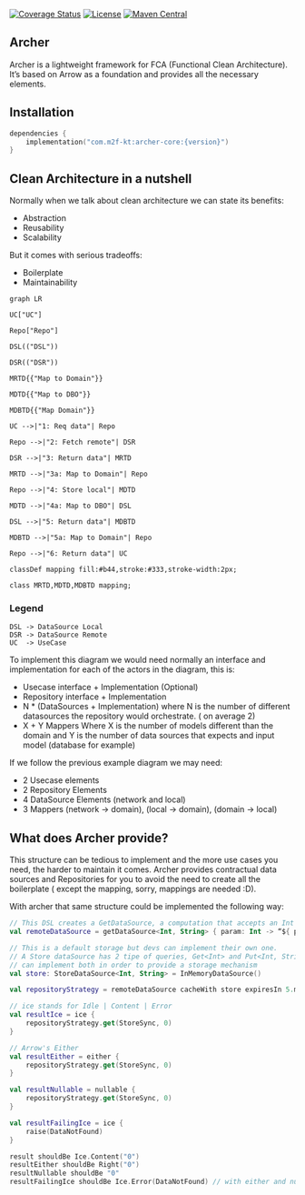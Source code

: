 [![Coverage Status](https://coveralls.io/repos/github/m2f-kt/Archer/badge.svg?branch=main)](https://coveralls.io/github/m2f-kt/Archer?branch=main)
[![License](https://img.shields.io/badge/License-Apache_2.0-blue.svg)](https://opensource.org/licenses/Apache-2.0)
[![Maven Central](https://img.shields.io/maven-central/v/com.m2f-kt/archer-core?color=4caf50&label=latest%20release)](https://central.sonatype.com/artifact/com.m2f-kt/archer-core)

## Archer

Archer is a lightweight framework for FCA (Functional Clean Architecture). It’s based on Arrow as a foundation and
provides all the necessary elements.

## Installation

```kotlin
dependencies {
    implementation("com.m2f-kt:archer-core:{version}")
}
```

## Clean Architecture in a nutshell

Normally when we talk about clean architecture we can state its benefits:

- Abstraction
- Reusability
- Scalability

But it comes with serious tradeoffs:

- Boilerplate
- Maintainability

```mermaid
graph LR

UC["UC"]

Repo["Repo"]

DSL(("DSL"))

DSR(("DSR"))

MRTD{{"Map to Domain"}}

MDTD{{"Map to DBO"}}

MDBTD{{"Map Domain"}}

UC -->|"1: Req data"| Repo

Repo -->|"2: Fetch remote"| DSR

DSR -->|"3: Return data"| MRTD

MRTD -->|"3a: Map to Domain"| Repo

Repo -->|"4: Store local"| MDTD

MDTD -->|"4a: Map to DBO"| DSL

DSL -->|"5: Return data"| MDBTD

MDBTD -->|"5a: Map to Domain"| Repo

Repo -->|"6: Return data"| UC

classDef mapping fill:#b44,stroke:#333,stroke-width:2px;

class MRTD,MDTD,MDBTD mapping;
```

### Legend

```
DSL -> DataSource Local
DSR -> DataSource Remote
UC  -> UseCase
```

To implement this diagram we would need normally an interface and implementation for each of the actors in the
diagram, this is:

- Usecase interface + Implementation (Optional)
- Repository interface + Implementation
- N * (DataSources + Implementation) where N is the number of different datasources the repository would orchestrate. (
  on average 2)
- X + Y Mappers Where X is the number of models different than the domain and Y is the number of data sources that
  expects and input model (database for example)

If we follow the previous example diagram we may need:

- 2 Usecase elements
- 2 Repository Elements
- 4 DataSource Elements (network and local)
- 3 Mappers (network -> domain), (local -> domain), (domain -> local)

## What does Archer provide?

This structure can be tedious to implement and the more use cases you need, the harder to maintain it comes.
Archer provides contractual data sources and Repositories for you to avoid the need to create all the boilerplate (
except the mapping, sorry, mappings are needed :D).

With archer that same structure could be implemented the following way:

```kotlin
// This DSL creates a GetDataSource, a computation that accepts an Int and returns a String
val remoteDataSource = getDataSource<Int, String> { param: Int -> “${ param }” }

// This is a default storage but devs can implement their own one.
// A Store dataSource has 2 tipe of queries, Get<Int> and Put<Int, String>, and the developer
// can implement both in order to provide a storage mechanism
val store: StoreDataSource<Int, String> = InMemoryDataSource()

val repositoryStrategy = remoteDataSource cacheWith store expiresIn 5.minutes

// ice stands for Idle | Content | Error
val resultIce = ice {
    repositoryStrategy.get(StoreSync, 0)
}

// Arrow's Either
val resultEither = either {
    repositoryStrategy.get(StoreSync, 0)
}

val resultNullable = nullable {
    repositoryStrategy.get(StoreSync, 0)
}

val resultFailingIce = ice {
    raise(DataNotFound)
}

result shouldBe Ice.Content("0")
resultEither shouldBe Right("0")
resultNullable shouldBe "0"
resultFailingIce shouldBe Ice.Error(DataNotFound) // with either and nullable DSLs it would be Either.Left(DataNotFount) and null respectively
```
